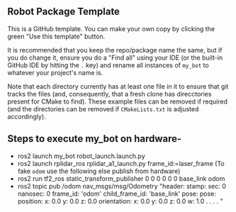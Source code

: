 ## Robot Package Template

This is a GitHub template. You can make your own copy by clicking the green "Use this template" button.

It is recommended that you keep the repo/package name the same, but if you do change it, ensure you do a "Find all" using your IDE (or the built-in GitHub IDE by hitting the `.` key) and rename all instances of `my_bot` to whatever your project's name is.

Note that each directory currently has at least one file in it to ensure that git tracks the files (and, consequently, that a fresh clone has direcctories present for CMake to find). These example files can be removed if required (and the directories can be removed if `CMakeLists.txt` is adjusted accordingly).

## Steps to execute my_bot on hardware-
- ros2 launch my_bot robot_launch.launch.py 
- ros2 launch rplidar_ros rplidar_a1_launch.py frame_id:=laser_frame
(To fake `odom` use the following else publish from hardware)
- ros2 run tf2_ros static_transform_publisher 0 0 0 0 0 0 base_link odom
- ros2 topic pub /odom nav_msgs/msg/Odometry "header:
  stamp:
    sec: 0
    nanosec: 0
  frame_id: 'odom'
child_frame_id: 'base_link'
pose:
  pose:
    position:
      x: 0.0
      y: 0.0
      z: 0.0
    orientation:
      x: 0.0
      y: 0.0
      z: 0.0
      w: 1.0
.
.
.
.
"
